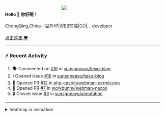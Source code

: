 

<img align="right" width="320" src="https://github-readme-stats.vercel.app/api?username=sunsgneayo&show_icons=true&text_color=24292e&bg_color=f7f4ed&hide_title=false" />


#### Hello 👋 你好啊！

ChongQing,China・💻PHP|WEB前端|GO|... developer 


[点击这里 :heart:](https://github.com/sunsgneayo)


---

### :zap: Recent Activity
<!--START_SECTION:activity-->
1. 🗣 Commented on [#16](https://github.com/sunsgneayo/hexo-blog/issues/16#issuecomment-1594425821) in [sunsgneayo/hexo-blog](https://github.com/sunsgneayo/hexo-blog)
2. ❗ Opened issue [#16](https://github.com/sunsgneayo/hexo-blog/issues/16) in [sunsgneayo/hexo-blog](https://github.com/sunsgneayo/hexo-blog)
3. 💪 Opened PR [#12](https://github.com/php-casbin/webman-permission/pull/12) in [php-casbin/webman-permission](https://github.com/php-casbin/webman-permission)
4. 💪 Opened PR [#7](https://github.com/workbunny/webman-nacos/pull/7) in [workbunny/webman-nacos](https://github.com/workbunny/webman-nacos)
5. 🔒 Closed issue [#3](https://github.com/sunsgneayo/annotation/issues/3) in [sunsgneayo/annotation](https://github.com/sunsgneayo/annotation)
<!--END_SECTION:activity-->

---



<details>
<summary> heatmap in animation</summary>

[![github contribution grid snake animation](https://raw.githubusercontent.com/sunsgneayo/sunsgneayo/input/github-contribution-grid-snake.svg)](https://github.com/sunsgneayo)

</details>


<!--
 <details>

  <summary>contributions in 3D</summary>

 ![](https://raw.githubusercontent.com/sunsgneayo/sunsgneayo/profile-3d-contrib/profile-green.svg#gh-light-mode-only)
  ![](https://raw.githubusercontent.com/sunsgneayo/sunsgneayo/profile-3d-contrib/profile-night-green.svg#gh-dark-mode-only)

 </details>
 </p>
-->

